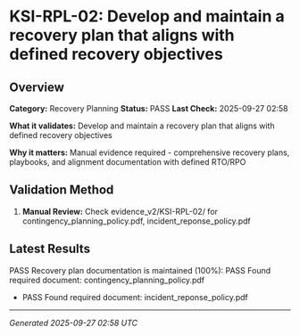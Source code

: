 # KSI-RPL-02: Develop and maintain a recovery plan that aligns with defined recovery objectives

## Overview

**Category:** Recovery Planning
**Status:** PASS
**Last Check:** 2025-09-27 02:58

**What it validates:** Develop and maintain a recovery plan that aligns with defined recovery objectives

**Why it matters:** Manual evidence required - comprehensive recovery plans, playbooks, and alignment documentation with defined RTO/RPO

## Validation Method

1. **Manual Review:** Check evidence_v2/KSI-RPL-02/ for contingency_planning_policy.pdf, incident_reponse_policy.pdf

## Latest Results

PASS Recovery plan documentation is maintained (100%): PASS Found required document: contingency_planning_policy.pdf
- PASS Found required document: incident_reponse_policy.pdf

---
*Generated 2025-09-27 02:58 UTC*